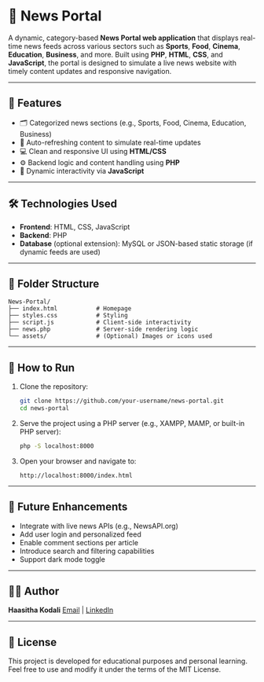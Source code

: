 # 📰 News Portal

A dynamic, category-based **News Portal web application** that displays real-time news feeds across various sectors such as **Sports**, **Food**, **Cinema**, **Education**, **Business**, and more. Built using **PHP**, **HTML**, **CSS**, and **JavaScript**, the portal is designed to simulate a live news website with timely content updates and responsive navigation.

---

## 🌟 Features

- 🗂️ Categorized news sections (e.g., Sports, Food, Cinema, Education, Business)
- 🔄 Auto-refreshing content to simulate real-time updates
- 💻 Clean and responsive UI using **HTML/CSS**
- ⚙️ Backend logic and content handling using **PHP**
- 📜 Dynamic interactivity via **JavaScript**

---

## 🛠️ Technologies Used

- **Frontend**: HTML, CSS, JavaScript  
- **Backend**: PHP  
- **Database** (optional extension): MySQL or JSON-based static storage (if dynamic feeds are used)

---

## 📁 Folder Structure

```text
News-Portal/
├── index.html           # Homepage
├── styles.css           # Styling
├── script.js            # Client-side interactivity
├── news.php             # Server-side rendering logic
└── assets/              # (Optional) Images or icons used
````

---

## 🚀 How to Run

1. Clone the repository:

   ```bash
   git clone https://github.com/your-username/news-portal.git
   cd news-portal
   ```

2. Serve the project using a PHP server (e.g., XAMPP, MAMP, or built-in PHP server):

   ```bash
   php -S localhost:8000
   ```

3. Open your browser and navigate to:

   ```
   http://localhost:8000/index.html
   ```

---

## 🧩 Future Enhancements

* Integrate with live news APIs (e.g., NewsAPI.org)
* Add user login and personalized feed
* Enable comment sections per article
* Introduce search and filtering capabilities
* Support dark mode toggle

---

## 👨‍💻 Author

**Haasitha Kodali**
[Email](mailto:kodalihaasitha@gmail.com) | [LinkedIn](https://linkedin.com/in/KodaliHaasitha)

---

## 📄 License

This project is developed for educational purposes and personal learning. Feel free to use and modify it under the terms of the MIT License.

